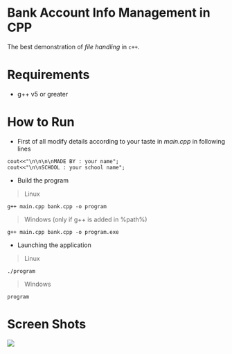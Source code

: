# Bank Account Info Management in CPP
The best demonstration of _file handling_ in `c++`.

# Requirements
+ g++ v5 or greater

# How to Run
+ First of all modify details according to your taste in _main.cpp_ in following lines
```
cout<<"\n\n\n\nMADE BY : your name";
cout<<"\n\nSCHOOL : your school name";
```

+ Build the program
> Linux

```
g++ main.cpp bank.cpp -o program
```

> Windows  (only if g++ is added in %path%)

```
g++ main.cpp bank.cpp -o program.exe
```

+ Launching the application
> Linux

```
./program
```

> Windows

```
program
```


# Screen Shots
![](https://github.com/tbhaxor/educational_projects/blob/master/CPP_AND_FILE_HANDLING/BANK_ACCOUNT_INFO_MANAGER/Capture.PNG)

